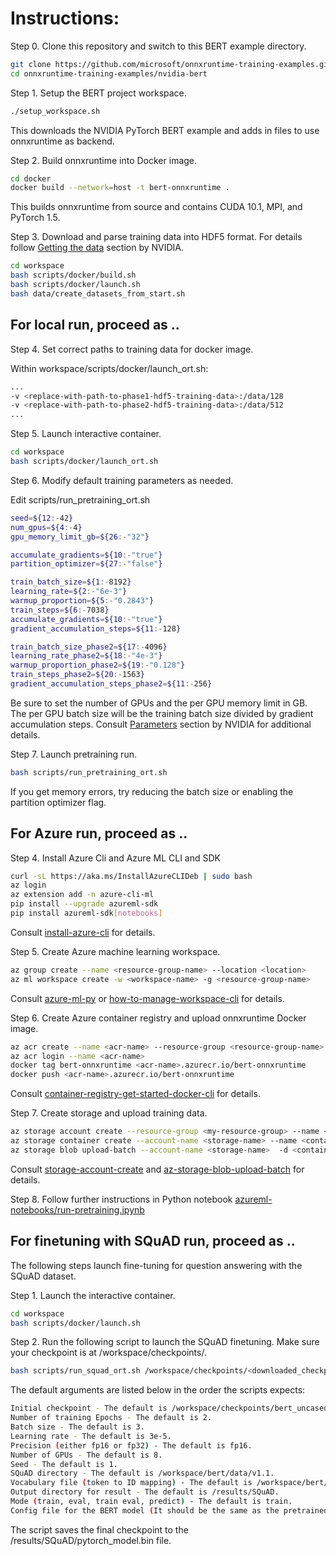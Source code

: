 # Instructions:

Step 0. Clone this repository and switch to this BERT example directory. 

```bash
git clone https://github.com/microsoft/onnxruntime-training-examples.git
cd onnxruntime-training-examples/nvidia-bert
```

Step 1. Setup the BERT project workspace.

```bash
./setup_workspace.sh
```

This downloads the NVIDIA PyTorch BERT example and adds in files to use onnxruntime as backend.

Step 2. Build onnxruntime into Docker image.
```bash
cd docker
docker build --network=host -t bert-onnxruntime .
```
This builds onnxruntime from source and contains CUDA 10.1, MPI, and PyTorch 1.5.

Step 3. Download and parse training data into HDF5 format. For details follow [Getting the data](https://github.com/NVIDIA/DeepLearningExamples/tree/master/PyTorch/LanguageModeling/BERT#getting-the-data) section by NVIDIA. 

```bash
cd workspace
bash scripts/docker/build.sh
bash scripts/docker/launch.sh
bash data/create_datasets_from_start.sh 
```

## For local run, proceed as ..

Step 4. Set correct paths to training data for docker image.

Within workspace/scripts/docker/launch_ort.sh:
```bash
...
-v <replace-with-path-to-phase1-hdf5-training-data>:/data/128 
-v <replace-with-path-to-phase2-hdf5-training-data>:/data/512
...
```
Step 5. Launch interactive container.
```bash
cd workspace
bash scripts/docker/launch_ort.sh
```

Step 6. Modify default training parameters as needed.

Edit scripts/run_pretraining_ort.sh
```bash
seed=${12:-42}
num_gpus=${4:-4}
gpu_memory_limit_gb=${26:-"32"}

accumulate_gradients=${10:-"true"}
partition_optimizer=${27:-"false"}

train_batch_size=${1:-8192} 
learning_rate=${2:-"6e-3"}
warmup_proportion=${5:-"0.2843"}
train_steps=${6:-7038}
accumulate_gradients=${10:-"true"}
gradient_accumulation_steps=${11:-128}

train_batch_size_phase2=${17:-4096}
learning_rate_phase2=${18:-"4e-3"}
warmup_proportion_phase2=${19:-"0.128"}
train_steps_phase2=${20:-1563}
gradient_accumulation_steps_phase2=${11:-256} 
```

Be sure to set the number of GPUs and the per GPU memory limit in GB.
The per GPU batch size will be the training batch size divided by gradient accumulation steps.
Consult [Parameters](https://github.com/NVIDIA/DeepLearningExamples/tree/master/PyTorch/LanguageModeling/BERT#parameters) section by NVIDIA for additional details.

Step 7. Launch pretraining run.    
```bash
bash scripts/run_pretraining_ort.sh
```
If you get memory errors, try reducing the batch size or enabling the partition optimizer flag.

## For Azure run, proceed as ..

Step 4. Install Azure Cli and Azure ML CLI and SDK

```bash
curl -sL https://aka.ms/InstallAzureCLIDeb | sudo bash
az login
az extension add -n azure-cli-ml
pip install --upgrade azureml-sdk
pip install azureml-sdk[notebooks]
```
Consult [install-azure-cli](https://docs.microsoft.com/en-us/cli/azure/install-azure-cli?view=azure-cli-latest) for details.

Step 5. Create Azure machine learning workspace.
```bash
az group create --name <resource-group-name> --location <location>
az ml workspace create -w <workspace-name> -g <resource-group-name>
```
Consult [azure-ml-py](https://docs.microsoft.com/en-us/python/api/overview/azure/ml/?view=azure-ml-py) or [how-to-manage-workspace-cli](https://docs.microsoft.com/en-us/azure/machine-learning/how-to-manage-workspace-cli) for details.

Step 6. Create Azure container registry and upload onnxruntime Docker image.

```bash
az acr create --name <acr-name> --resource-group <resource-group-name> --sku <sku-type>
az acr login --name <acr-name>
docker tag bert-onnxruntime <acr-name>.azurecr.io/bert-onnxruntime
docker push <acr-name>.azurecr.io/bert-onnxruntime
```

Consult [container-registry-get-started-docker-cli](https://docs.microsoft.com/en-us/azure/container-registry/container-registry-get-started-docker-cli) for details.

Step 7. Create storage and upload training data.
    
```bash
az storage account create --resource-group <my-resource-group> --name <storage-name>
az storage container create --account-name <storage-name> --name <container-name>
az storage blob upload-batch --account-name <storage-name>  -d <container-name>  -s <path-to-training-data>
```
Consult [storage-account-create](https://docs.microsoft.com/en-us/azure/storage/common/storage-account-create?tabs=azure-portal)
and [az-storage-blob-upload-batch](https://docs.microsoft.com/en-us/cli/azure/storage/blob?view=azure-cli-latest#az-storage-blob-upload-batch) for details.

Step 8. Follow further instructions in Python notebook [azureml-notebooks/run-pretraining.ipynb](azureml-notebooks/run-pretraining.ipynb)

## For finetuning with SQuAD run, proceed as ..

The following steps launch fine-tuning for question answering with the SQuAD dataset.

Step 1. Launch the interactive container.

```bash
cd workspace
bash scripts/docker/launch.sh
```

Step 2. Run the following script to launch the SQuAD finetuning. Make sure your checkpoint is at /workspace/checkpoints/. 

```bash
bash scripts/run_squad_ort.sh /workspace/checkpoints/<downloaded_checkpoint>
```

The default arguments are listed below in the order the scripts expects:  
```bash
Initial checkpoint - The default is /workspace/checkpoints/bert_uncased.pt.  
Number of training Epochs - The default is 2.  
Batch size - The default is 3.  
Learning rate - The default is 3e-5.  
Precision (either fp16 or fp32) - The default is fp16.  
Number of GPUs - The default is 8.  
Seed - The default is 1.  
SQuAD directory - The default is /workspace/bert/data/v1.1.  
Vocabulary file (token to ID mapping) - The default is /workspace/bert/vocab/vocab.  
Output directory for result - The default is /results/SQuAD.  
Mode (train, eval, train eval, predict) - The default is train.  
Config file for the BERT model (It should be the same as the pretrained model) - The default is /workspace/bert/bert_config.json.  
```
The script saves the final checkpoint to the /results/SQuAD/pytorch_model.bin file.  

